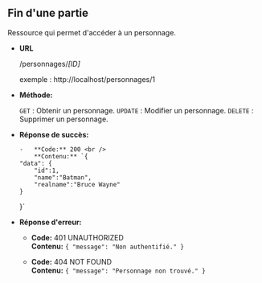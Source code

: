 ## **Fin d'une partie**

Ressource qui permet d'accéder à un personnage.

-   **URL**

    /personnages/_[ID]_

    exemple : http://localhost/personnages/1

-   **Méthode:**

    `GET` : Obtenir un personnage.
    `UPDATE` : Modifier un personnage.
    `DELETE` : Supprimer un personnage.

-   **Réponse de succès:**

        -   **Code:** 200 <br />
            **Contenu:** `{
        "data": {
            "id":1,
            "name":"Batman",
            "realname":"Bruce Wayne"
        }

    }`

-   **Réponse d'erreur:**

    -   **Code:** 401 UNAUTHORIZED <br />
        **Contenu:** `{ "message": "Non authentifié." }`

    -   **Code:** 404 NOT FOUND <br />
        **Contenu:** `{ "message": "Personnage non trouvé." }`
